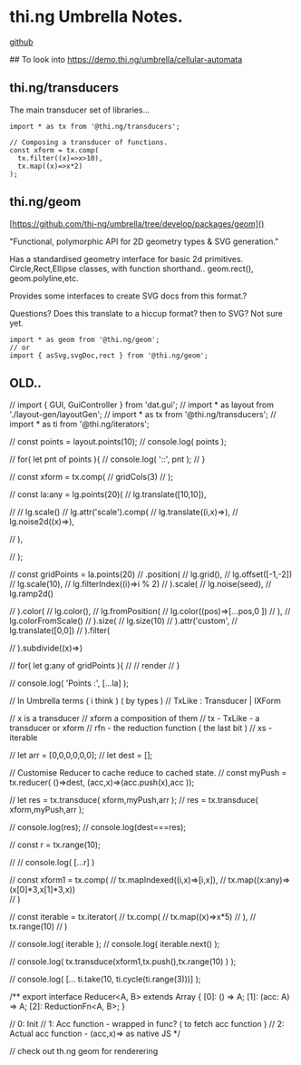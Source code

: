 
# thi.ng Umbrella Notes.

[github](https://github.com/thi-ng/umbrella)


## To look into 
https://demo.thi.ng/umbrella/cellular-automata

## thi.ng/transducers

The main transducer set of libraries...

```
import * as tx from '@thi.ng/transducers';

// Composing a transducer of functions.
const xform = tx.comp( 
  tx.filter((x)=>x>10),
  tx.map((x)=>x*2) 
);

```


## thi.ng/geom
[https://github.com/thi-ng/umbrella/tree/develop/packages/geom]()

"Functional, polymorphic API for 2D geometry types & SVG generation."

Has a standardised geometry interface for basic 2d primitives.
Circle,Rect,Ellipse classes, with function shorthand.. geom.rect(), geom.polyline,etc.

Provides some interfaces to create SVG docs from this format.?

Questions?
Does this translate to a hiccup format? then to SVG? Not sure yet.


```
import * as geom from '@thi.ng/geom';
// or
import { asSvg,svgDoc,rect } from '@thi.ng/geom';
```







## OLD..

// import { GUI, GuiController } from 'dat.gui';
// import * as layout from './layout-gen/layoutGen';
// import * as tx from '@thi.ng/transducers';
// import * as ti from '@thi.ng/iterators';



// const points = layout.points(10);
// console.log( points );

// for( let pnt of points ){
//   console.log( '::', pnt );
// }

// const xform = tx.comp(
//   gridCols(3)
// );


// const la:any = lg.points(20)(
//   lg.translate([10,10]),
  
//   // lg.scale()
//   lg.attr('scale').comp( 
//     lg.translate((i,x)=>),
//     lg.noise2d((x)=>),


//   ),

// );

// const gridPoints = la.points(20)
// .position(
//   lg.grid(),
//   lg.offset([-1,-2])
//   lg.scale(10),
//   lg.filterIndex((i)=>i % 2)
// ).scale( 
//   lg.noise(seed),
//   lg.ramp2d()

// ).color(
//   lg.color(),
//   lg.fromPosition(
//     lg.color((pos)=>[...pos,0 ])
//   ),
//   lg.colorFromScale()
// ).size(
//   lg.size(10)
// ).attr('custom',
//   lg.translate([0,0])
// ).filter(
  
// ).subdivide((x)=>)

// for( let g:any of gridPoints ){
//   // render
// }

// console.log( 'Points :', [...la] );

// In Umbrella terms ( i think ) ( by types )
// TxLike : Transducer | IXForm


// x is a transducer
// xform a composition of them
// tx - TxLike - a transducer or xform
// rfn - the reduction function ( the last bit )
// xs - iterable

// let arr = [0,0,0,0,0,0];
// let dest = [];

// Customise Reducer to cache reduce to cached state.
// const myPush = tx.reducer( ()=>dest, (acc,x)=>(acc.push(x),acc ));

// let res = tx.transduce( xform,myPush,arr );
// res = tx.transduce( xform,myPush,arr );

// console.log(res);
// console.log(dest===res);

// const r = tx.range(10);

// // console.log( [...r] )


// const xform1 = tx.comp( 
//   tx.mapIndexed((i,x)=>[i,x]),
//   tx.map((x:any)=>(x[0]*3,x[1]*3,x))  
// )

// const iterable = tx.iterator(
//   tx.comp(
//     tx.map((x)=>x*5)
//   ),
//   tx.range(10)
// )

// console.log( iterable );
// console.log( iterable.next() );

// console.log( tx.transduce(xform1,tx.push(),tx.range(10) ) ); 

// console.log( [... ti.take(10, ti.cycle(ti.range(3)))] );

/**
export interface Reducer<A, B> extends Array<any> {
    [0]: () => A;
    [1]: (acc: A) => A;
    [2]: ReductionFn<A, B>;
}

// 0: Init
// 1: Acc function - wrapped in func? ( to fetch acc function )
// 2: Actual acc function - (acc,x)=> as native JS
 */

// check out th.ng geom for renderering

